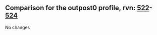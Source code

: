 ## Comparison for the outpost0 profile, rvn: [522](https://github.com/PRO100KatYT/FortniteProfileRevisions/tree/main/profiles/outpost0/522%20outpost0.json)-[524](https://github.com/PRO100KatYT/FortniteProfileRevisions/tree/main/profiles/outpost0/524%20outpost0.json)

No changes
